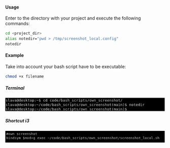 #### Usage

Enter to the directory with your project and execute the following commands:
``` bash
cd <project_dir>
alias notedir="pwd > /tmp/screenshot_local.config"
notedir
```

#### Example

Take into account your bash script have to be executable: 
``` bash
chmod +x filename
```
##### Terminal
![](./img/note-1648383083.png)


##### Shortcut i3
![](./img/note-1648383122.png)

